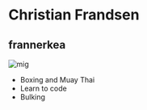 # Christian Frandsen
## frannerkea
![mig](https://scontent-cph2-1.xx.fbcdn.net/v/t1.18169-9/20431338_1260647290710582_4098381517428153214_n.jpg?_nc_cat=104&ccb=1-7&_nc_sid=09cbfe&_nc_ohc=Aom568QFOXkAX8MeaUx&_nc_ht=scontent-cph2-1.xx&oh=00_AfDjMO87kTNrxDJs1j6EFMJpxW0tPb42PYowpiC8SC5UQQ&oe=63FF2450)
* Boxing and Muay Thai
* Learn to code 
* Bulking
